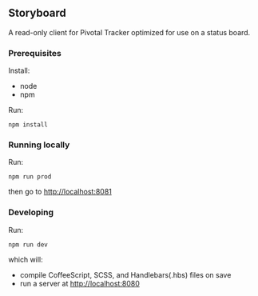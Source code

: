 ## Storyboard

A read-only client for Pivotal Tracker optimized for use on a status board.

### Prerequisites

Install:

* node
* npm

Run:

```
npm install
```

### Running locally

Run:

```
npm run prod
```

then go to [http://localhost:8081](http://localhost:8081)

### Developing

Run:

```
npm run dev
```

which will:

* compile CoffeeScript, SCSS, and Handlebars(.hbs) files on save
* run a server at [http://localhost:8080](http://localhost:8080)
